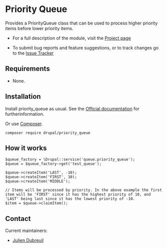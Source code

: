 # Priority Queue
  
Provides a PriorityQueue class that can be used to process higher priority 
items before lower priority items.

 * For a full description of the module, visit the [Project page](https://drupal.org/project/priority_queue)

 * To submit bug reports and feature suggestions, or to track changes go to
   the [Issue Tracker](https://www.drupal.org/project/issues/priority_queue?version=8.x)

## Requirements 

* None.

## Installation

Install priority_queue as usual. See the [Official documentation](https://www.drupal.org/docs/8/extending-drupal-8/installing-contributed-modules-find-import-enable-configure-drupal-8)
for furtherinformation.

Or use [Composer](https://getcomposer.org/).

```
composer require drupal/priority_queue
```

## How it works

```
$queue_factory = \Drupal::service('queue.priority_queue');
$queue = $queue_factory->get('test_queue');

$queue->createItem('LAST', -10);
$queue->createItem('FIRST', 10);
$queue->createItem('MIDDLE');

// Items will be processed by priority. In the above example the first item will be 'FIRST' since it has the highest priority of 10, and 'LAST' being last since it has the lowest priority of -10.
$item = $queue->claimItem();
```

## Contact

Current maintainers:
* [Julien Dubreuil](https://www.drupal.org/user/519520)